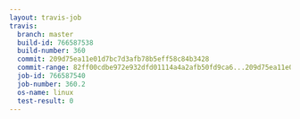 ```yaml
---
layout: travis-job
travis:
  branch: master
  build-id: 766587538
  build-number: 360
  commit: 209d75ea11e01d7bc7d3afb78b5eff58c84b3428
  commit-range: 82ff00cdbe972e932dfd01114a4a2afb50fd9ca6...209d75ea11e01d7bc7d3afb78b5eff58c84b3428
  job-id: 766587540
  job-number: 360.2
  os-name: linux
  test-result: 0
---
```

